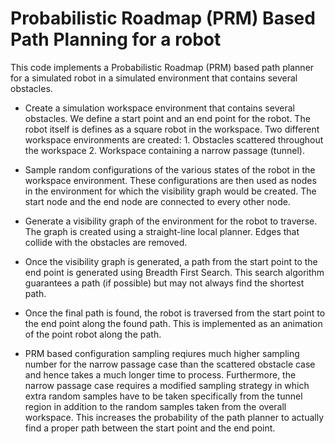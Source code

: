 # Probabilistic Roadmap (PRM) Based Path Planning for a robot

This code implements a Probabilistic Roadmap (PRM) based path planner for a simulated robot in a simulated environment that contains several obstacles.

- Create a simulation workspace environment that contains several obstacles. We define a start point and an end point for the robot. The robot itself is defines as a square robot in the workspace. Two different workspace environments are created: 1. Obstacles scattered throughout the workspace 2. Workspace containing a narrow passage (tunnel).

- Sample random configurations of the various states of the robot in the workspace environment. These configurations are then used as nodes in the environment for which the visibility graph would be created. The start node and the end node are connected to every other node. 

- Generate a visibility graph of the environment for the robot to traverse. The graph is created using a straight-line local planner. Edges that collide with the obstacles are removed.

- Once the visibility graph is generated, a path from the start point to the end point is generated using Breadth First Search. This search algorithm guarantees a path (if possible) but may not always find the shortest path.

- Once the final path is found, the robot is traversed from the start point to the end point along the found path. This is implemented as an animation of the point robot along the path.

- PRM based configuration sampling reqiures much higher sampling number for the narrow passage case than the scattered obstacle case and hence takes a much longer time to process. Furthermore, the narrow passage case requires a modified sampling strategy in which extra random samples have to be taken specifically from the tunnel region in addition to the random samples taken from the overall workspace. This increases the probability of the path planner to actually find a proper path between the start point and the end point.
